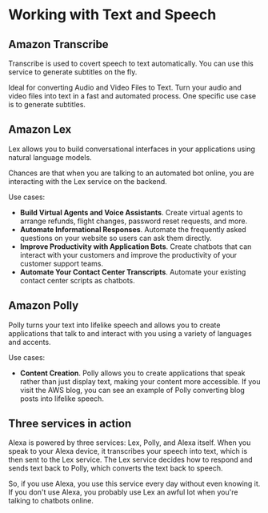 # Working with Text and Speech

## Amazon Transcribe

Transcribe is used to covert speech to text automatically. You can use this service to generate subtitles on the fly.

Ideal for converting Audio and Video Files to Text. Turn your audio and video files into text in a fast and automated process. One specific use case is to generate subtitles.


## Amazon Lex

Lex allows you to build conversational interfaces in your applications using natural language models.

Chances are that when you are talking to an automated bot online, you are interacting with the Lex service on the backend.

Use cases:

- **Build Virtual Agents and Voice Assistants**. Create virtual agents to arrange refunds, flight changes, password reset requests, and more.
- **Automate Informational Responses**. Automate the frequently asked questions on your website so users can ask them directly.
- **Improve Productivity with Application Bots**. Create chatbots that can interact with your customers and improve the productivity of your customer support teams.
- **Automate Your Contact Center Transcripts**. Automate your existing contact center scripts as chatbots.


## Amazon Polly

Polly turns your text into lifelike speech and allows you to create applications that talk to and interact with you using a variety of languages and accents.

Use cases:

- **Content Creation**. Polly allows you to create applications that speak rather than just display text, making your content more accessible. If you visit the AWS blog, you can see an example of Polly converting blog posts into lifelike speech.


## Three services in action

Alexa is powered by three services: Lex, Polly, and Alexa itself. When you speak to your Alexa device, it transcribes your speech into text, which is then sent to the Lex service. The Lex service decides how to respond and sends text back to Polly, which converts the text back to speech.

So, if you use Alexa, you use this service every day without even knowing it. If you don't use Alexa, you probably use Lex an awful lot when you're talking to chatbots online.
